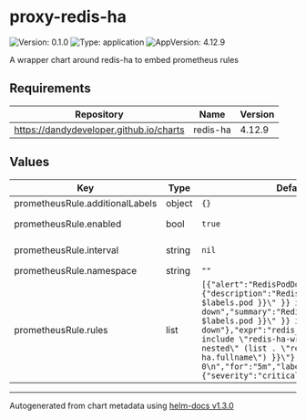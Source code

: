 # proxy-redis-ha

![Version: 0.1.0](https://img.shields.io/badge/Version-0.1.0-informational?style=flat-square) ![Type: application](https://img.shields.io/badge/Type-application-informational?style=flat-square) ![AppVersion: 4.12.9](https://img.shields.io/badge/AppVersion-4.12.9-informational?style=flat-square)

A wrapper chart around redis-ha to embed prometheus rules

## Requirements

| Repository | Name | Version |
|------------|------|---------|
| https://dandydeveloper.github.io/charts | redis-ha | 4.12.9 |

## Values

| Key | Type | Default | Description |
|-----|------|---------|-------------|
| prometheusRule.additionalLabels | object | `{}` | Additional labels to be set in metadata. |
| prometheusRule.enabled | bool | `true` | If true, creates a Prometheus Operator PrometheusRule. |
| prometheusRule.interval | string | `nil` | How often rules in the group are evaluated (falls back to `global.evaluation_interval` if not set). |
| prometheusRule.namespace | string | `""` | Namespace which Prometheus is running in. |
| prometheusRule.rules | list | `[{"alert":"RedisPodDown","annotations":{"description":"Redis pod {{ \"{{ $labels.pod }}\" }} is down","summary":"Redis pod {{ \"{{ $labels.pod }}\" }} is down"},"expr":"redis_up{job=\"{{ include \"redis-ha-wrapper.call-nested\" (list . \"redis-ha\" \"redis-ha.fullname\") }}\"} == 0\n","for":"5m","labels":{"severity":"critical"}}]` | Rules spec template (see https://github.com/prometheus-operator/prometheus-operator/blob/master/Documentation/api.md#rule). |

----------------------------------------------
Autogenerated from chart metadata using [helm-docs v1.3.0](https://github.com/norwoodj/helm-docs/releases/v1.3.0)
